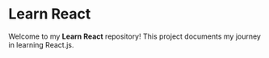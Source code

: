 # Learn React

Welcome to my **Learn React** repository! This project documents my journey in learning React.js.